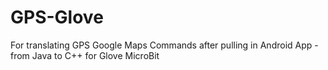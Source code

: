 # GPS-Glove

For translating GPS Google Maps Commands after pulling in Android App - from Java to C++ for Glove MicroBit
